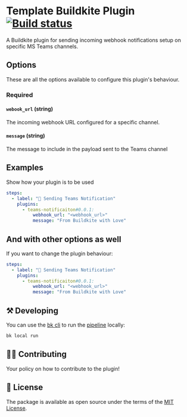 # Template Buildkite Plugin [![Build status](https://badge.buildkite.com/d673030645c7f3e7e397affddd97cfe9f93a40547ed17b6dc5.svg)](https://buildkite.com/buildkite/plugins-template)

A Buildkite plugin for sending incoming webhook notifications setup on specific MS Teams channels.

## Options

These are all the options available to configure this plugin's behaviour.

### Required

#### `webook_url` (string)

The incoming webhook URL configured for a specific channel.

#### `message` (string)

The message to include in the payload sent to the Teams channel

## Examples

Show how your plugin is to be used

```yaml
steps:
  - label: "💭 Sending Teams Notification"
    plugins:
      - teams-notificaiton#0.0.1:
          webhook_url: "<webhook_url>"
          message: "From Buildkite with Love"
```

## And with other options as well

If you want to change the plugin behaviour:

```yaml
steps:
  - label: "💭 Sending Teams Notification"
    plugins:
      - teams-notificaiton#0.0.1:
          webhook_url: "<webhook_url>"
          message: "From Buildkite with Love" 
```

## ⚒ Developing

You can use the [bk cli](https://github.com/buildkite/cli) to run the [pipeline](.buildkite/pipeline.yml) locally:

```bash
bk local run
```

## 👩‍💻 Contributing

Your policy on how to contribute to the plugin!

## 📜 License

The package is available as open source under the terms of the [MIT License](https://opensource.org/licenses/MIT).
